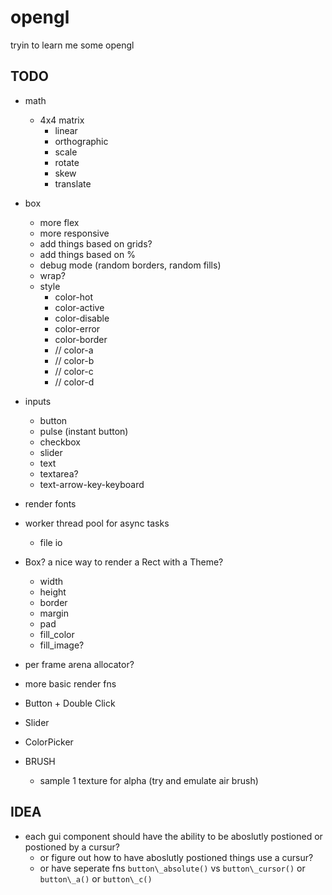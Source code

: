 # opengl

tryin to learn me some opengl



## TODO
* math
  * 4x4 matrix 
    * linear
    * orthographic
    * scale
    * rotate
    * skew
    * translate
* box
  * more flex
  * more responsive
  * add things based on grids?
  * add things based on %
  * debug mode (random borders, random fills)
  * wrap?
  * style 
    * color-hot
    * color-active
    * color-disable
    * color-error
    * color-border
    * // color-a
    * // color-b
    * // color-c
    * // color-d
* inputs
  * button
  * pulse (instant button)
  * checkbox
  * slider
  * text
  * textarea?
  * text-arrow-key-keyboard

* render fonts
* worker thread pool for async tasks
  * file io
* Box? a nice way to render a Rect with a Theme?
  * width 
  * height
  * border
  * margin
  * pad
  * fill\_color
  * fill\_image?
* per frame arena allocator?
* more basic render fns
* Button + Double Click
* Slider
* ColorPicker
* BRUSH
  * sample 1 texture for alpha (try and emulate air brush)

## IDEA

* each gui component should have the ability to be aboslutly postioned or postioned by a
cursur?
  * or figure out how to have aboslutly postioned things use a cursur?
  * or have seperate fns `button\_absolute()` vs `button\_cursor()` or `button\_a()` or `button\_c()`
